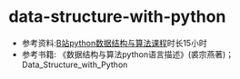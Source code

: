 # data-structure-with-python

- 参考资料:[B站python数据结构与算法课程](https://www.bilibili.com/video/BV18W411T7Vv?p=2&vd_source=48098ebd2ffb78af787f4c0b33527d74)时长15小时
- 参考书籍: 《数据结构与算法python语言描述》(裘宗燕著)；Data_Structure_with_Python
